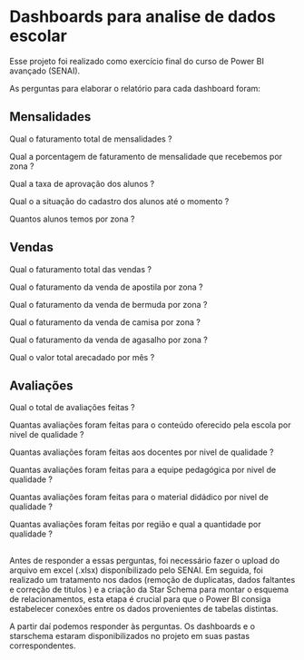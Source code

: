 # Dashboards para analise de dados escolar 
Esse projeto foi realizado como exercício final do curso de Power BI avançado (SENAI).

As perguntas para elaborar o relatório para cada dashboard foram:
 ## Mensalidades

Qual o faturamento total de mensalidades ?

Qual a porcentagem de faturamento de mensalidade que recebemos por zona ?

Qual a taxa de aprovação dos alunos ?

Qual o a situação do cadastro dos alunos até o momento ?

Quantos alunos temos por zona ?

## Vendas

Qual o faturamento total das vendas ?

Qual o faturamento da venda de apostila por zona ?

Qual o faturamento da venda de bermuda por zona ?

Qual o faturamento da venda de camisa por zona ?

Qual o faturamento da venda de agasalho por zona ?

Qual o valor total arecadado por mês ?

## Avaliações

Qual o total de avaliações feitas ?

Quantas avaliações foram feitas para o conteúdo oferecido pela escola por nivel de qualidade ?

Quantas avaliações foram feitas aos docentes por nivel de qualidade ?

Quantas avaliações foram feitas para a equipe pedagógica por nivel de qualidade ?

Quantas avaliações foram feitas para o material didádico por nivel de qualidade ?

Quantas avaliações foram feitas por região e qual a quantidade por qualidade ?
## 
Antes de responder a essas perguntas, foi necessário fazer o upload do arquivo em excel (.xlsx) disponíbilizado pelo SENAI. Em seguida, foi realizado um tratamento nos dados (remoção de duplicatas, dados faltantes e correção de titulos ) e a criação da Star Schema para montar o esquema de relacionamentos, esta etapa é crucial para que o Power BI consiga estabelecer conexões entre os dados provenientes de tabelas distintas.

A partir daí podemos responder às perguntas. Os dashboards e o starschema estaram disponibilizados no projeto em suas pastas correspondentes.



